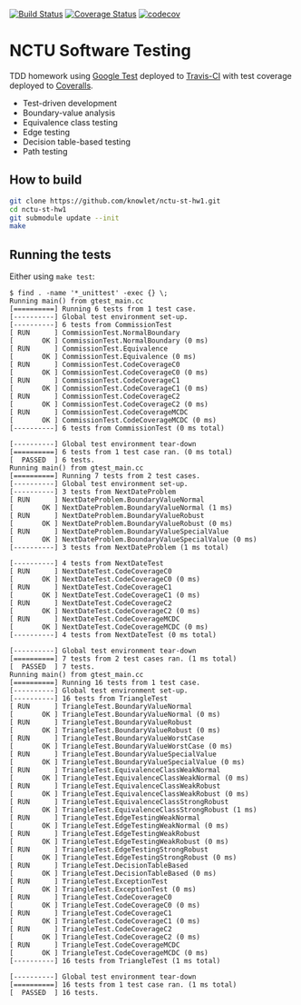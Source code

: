 [![Build Status](https://travis-ci.org/knowlet/koa-starter.svg?branch=develop)](https://travis-ci.org/knowlet/koa-starter)
[![Coverage Status](https://coveralls.io/repos/github/knowlet/nctu-st-hw1/badge.svg?branch=master)](https://coveralls.io/github/knowlet/nctu-st-hw1?branch=master)
[![codecov](https://codecov.io/gh/knowlet/nctu-st-hw1/branch/master/graph/badge.svg)](https://codecov.io/gh/knowlet/nctu-st-hw1)


# NCTU Software Testing

TDD homework using [Google Test](https://github.com/google/googletest) deployed to
[Travis-CI](https://travis-ci.org/knowlet/nctu-st-hw1) with test coverage
deployed to [Coveralls](https://coveralls.io/github/knowlet/nctu-st-hw1).

- Test-driven development
- Boundary-value analysis
- Equivalence class testing
- Edge testing
- Decision table-based testing
- Path testing


## How to build

```bash
git clone https://github.com/knowlet/nctu-st-hw1.git
cd nctu-st-hw1
git submodule update --init
make
```


## Running the tests

Either using `make test`:
```
$ find . -name '*_unittest' -exec {} \;
Running main() from gtest_main.cc
[==========] Running 6 tests from 1 test case.
[----------] Global test environment set-up.
[----------] 6 tests from CommissionTest
[ RUN      ] CommissionTest.NormalBoundary
[       OK ] CommissionTest.NormalBoundary (0 ms)
[ RUN      ] CommissionTest.Equivalence
[       OK ] CommissionTest.Equivalence (0 ms)
[ RUN      ] CommissionTest.CodeCoverageC0
[       OK ] CommissionTest.CodeCoverageC0 (0 ms)
[ RUN      ] CommissionTest.CodeCoverageC1
[       OK ] CommissionTest.CodeCoverageC1 (0 ms)
[ RUN      ] CommissionTest.CodeCoverageC2
[       OK ] CommissionTest.CodeCoverageC2 (0 ms)
[ RUN      ] CommissionTest.CodeCoverageMCDC
[       OK ] CommissionTest.CodeCoverageMCDC (0 ms)
[----------] 6 tests from CommissionTest (0 ms total)

[----------] Global test environment tear-down
[==========] 6 tests from 1 test case ran. (0 ms total)
[  PASSED  ] 6 tests.
Running main() from gtest_main.cc
[==========] Running 7 tests from 2 test cases.
[----------] Global test environment set-up.
[----------] 3 tests from NextDateProblem
[ RUN      ] NextDateProblem.BoundaryValueNormal
[       OK ] NextDateProblem.BoundaryValueNormal (1 ms)
[ RUN      ] NextDateProblem.BoundaryValueRobust
[       OK ] NextDateProblem.BoundaryValueRobust (0 ms)
[ RUN      ] NextDateProblem.BoundaryValueSpecialValue
[       OK ] NextDateProblem.BoundaryValueSpecialValue (0 ms)
[----------] 3 tests from NextDateProblem (1 ms total)

[----------] 4 tests from NextDateTest
[ RUN      ] NextDateTest.CodeCoverageC0
[       OK ] NextDateTest.CodeCoverageC0 (0 ms)
[ RUN      ] NextDateTest.CodeCoverageC1
[       OK ] NextDateTest.CodeCoverageC1 (0 ms)
[ RUN      ] NextDateTest.CodeCoverageC2
[       OK ] NextDateTest.CodeCoverageC2 (0 ms)
[ RUN      ] NextDateTest.CodeCoverageMCDC
[       OK ] NextDateTest.CodeCoverageMCDC (0 ms)
[----------] 4 tests from NextDateTest (0 ms total)

[----------] Global test environment tear-down
[==========] 7 tests from 2 test cases ran. (1 ms total)
[  PASSED  ] 7 tests.
Running main() from gtest_main.cc
[==========] Running 16 tests from 1 test case.
[----------] Global test environment set-up.
[----------] 16 tests from TriangleTest
[ RUN      ] TriangleTest.BoundaryValueNormal
[       OK ] TriangleTest.BoundaryValueNormal (0 ms)
[ RUN      ] TriangleTest.BoundaryValueRobust
[       OK ] TriangleTest.BoundaryValueRobust (0 ms)
[ RUN      ] TriangleTest.BoundaryValueWorstCase
[       OK ] TriangleTest.BoundaryValueWorstCase (0 ms)
[ RUN      ] TriangleTest.BoundaryValueSpecialValue
[       OK ] TriangleTest.BoundaryValueSpecialValue (0 ms)
[ RUN      ] TriangleTest.EquivalenceClassWeakNormal
[       OK ] TriangleTest.EquivalenceClassWeakNormal (0 ms)
[ RUN      ] TriangleTest.EquivalenceClassWeakRobust
[       OK ] TriangleTest.EquivalenceClassWeakRobust (0 ms)
[ RUN      ] TriangleTest.EquivalenceClassStrongRobust
[       OK ] TriangleTest.EquivalenceClassStrongRobust (1 ms)
[ RUN      ] TriangleTest.EdgeTestingWeakNormal
[       OK ] TriangleTest.EdgeTestingWeakNormal (0 ms)
[ RUN      ] TriangleTest.EdgeTestingWeakRobust
[       OK ] TriangleTest.EdgeTestingWeakRobust (0 ms)
[ RUN      ] TriangleTest.EdgeTestingStrongRobust
[       OK ] TriangleTest.EdgeTestingStrongRobust (0 ms)
[ RUN      ] TriangleTest.DecisionTableBased
[       OK ] TriangleTest.DecisionTableBased (0 ms)
[ RUN      ] TriangleTest.ExceptionTest
[       OK ] TriangleTest.ExceptionTest (0 ms)
[ RUN      ] TriangleTest.CodeCoverageC0
[       OK ] TriangleTest.CodeCoverageC0 (0 ms)
[ RUN      ] TriangleTest.CodeCoverageC1
[       OK ] TriangleTest.CodeCoverageC1 (0 ms)
[ RUN      ] TriangleTest.CodeCoverageC2
[       OK ] TriangleTest.CodeCoverageC2 (0 ms)
[ RUN      ] TriangleTest.CodeCoverageMCDC
[       OK ] TriangleTest.CodeCoverageMCDC (0 ms)
[----------] 16 tests from TriangleTest (1 ms total)

[----------] Global test environment tear-down
[==========] 16 tests from 1 test case ran. (1 ms total)
[  PASSED  ] 16 tests.

```

